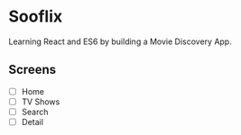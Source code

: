 # Sooflix

Learning React and ES6 by building a Movie Discovery App.

## Screens

- [ ] Home
- [ ] TV Shows
- [ ] Search
- [ ] Detail